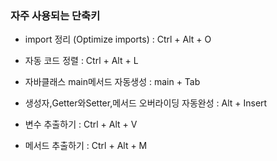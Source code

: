 ###  자주 사용되는 단축키

- import 정리 (Optimize imports) : Ctrl + Alt + O

- 자동 코드 정렬 : Ctrl + Alt + L

- 자바클래스 main메서드 자동생성 : main + Tab

- 생성자,Getter와Setter,메서드 오버라이딩 자동완성 :	Alt + Insert

- 변수 추출하기 : Ctrl + Alt + V

- 메서드 추출하기 : Ctrl + Alt + M